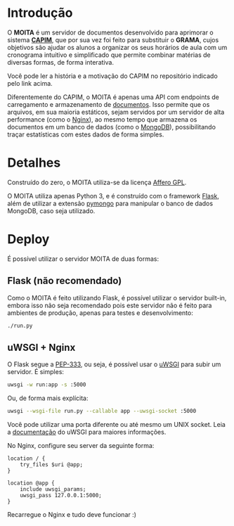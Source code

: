 Introdução
==========
O **MOITA** é um servidor de documentos desenvolvido para aprimorar o sistema
[**CAPIM**](ramiropolla/capim), que por sua vez foi feito para substituir o
**GRAMA**, cujos objetivos são ajudar os alunos a organizar os seus horários de
aula com um cronograma intuitivo e simplificado que permite combinar matérias de
diversas formas, de forma interativa.

Você pode ler a história e a motivação do CAPIM no repositório indicado pelo
link acima.

Diferentemente do CAPIM, o MOITA é apenas uma API com endpoints de carregamento
e armazenamento de [documentos](http://docs.mongodb.org/manual/core/document/).
Isso permite que os arquivos, em sua maioria estáticos, sejam servidos por um
servidor de alta performance (como o [Nginx](http://nginx.org/)), ao mesmo tempo
que armazena os documentos em um banco de dados (como o
[MongoDB](http://mongodb.org/)), possibilitando traçar estatísticas com estes
dados de forma simples.

Detalhes
========
Construído do zero, o MOITA utiliza-se da licença
[Affero GPL](https://github.com/ranisalt/moita/blob/master/LICENSE).

O MOITA utiliza apenas Python 3, e é construído com o framework
[Flask](mitsuhiko/flask), além de utilizar a extensão
[pymongo](mongodb/mongo-python-driver) para manipular o banco de dados MongoDB,
caso seja utilizado.

Deploy
======
É possível utilizar o servidor MOITA de duas formas:

Flask (não recomendado)
-----------------------------------
Como o MOITA é feito utilizando Flask, é possível utilizar o servidor built-in,
embora isso não seja recomendado pois este servidor não é feito para ambientes
de produção, apenas para testes e desenvolvimento:

```sh
./run.py
```

uWSGI + Nginx
-------------
O Flask segue a [PEP-333](https://www.python.org/dev/peps/pep-0333/), ou seja,
é possível usar o [uWSGI](https://uwsgi-docs.readthedocs.org/en/latest/) para
subir um servidor. É simples:

```sh
uwsgi -w run:app -s :5000
```
Ou, de forma mais explícita:
```sh
uwsgi --wsgi-file run.py --callable app --uwsgi-socket :5000
```
Você pode utilizar uma porta diferente ou até mesmo um UNIX socket. Leia a
[documentação](http://uwsgi-docs.readthedocs.org/en/latest/WSGIquickstart.html)
do uWSGI para maiores informações.

No Nginx, configure seu server da seguinte forma:
```
location / {
    try_files $uri @app;
}

location @app {
    include uwsgi_params;
    uwsgi_pass 127.0.0.1:5000;
}
```
Recarregue o Nginx e tudo deve funcionar :)